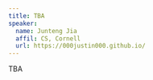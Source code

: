 ```yaml
---
title: TBA
speaker:
  name: Junteng Jia
  affil: CS, Cornell
  url: https://000justin000.github.io/
---
```


TBA